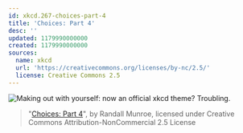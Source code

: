 ```yaml
---
id: xkcd.267-choices-part-4
title: 'Choices: Part 4'
desc: ''
updated: 1179990000000
created: 1179990000000
sources:
  name: xkcd
  url: 'https://creativecommons.org/licenses/by-nc/2.5/'
  license: Creative Commons 2.5
---
```

![Making out with yourself: now an official xkcd theme?  Troubling.](https://imgs.xkcd.com/comics/choices_part_4.jpg)
> "[Choices: Part 4](https://xkcd.com/267/)", by Randall Munroe, licensed under Creative Commons Attribution-NonCommercial 2.5 License
